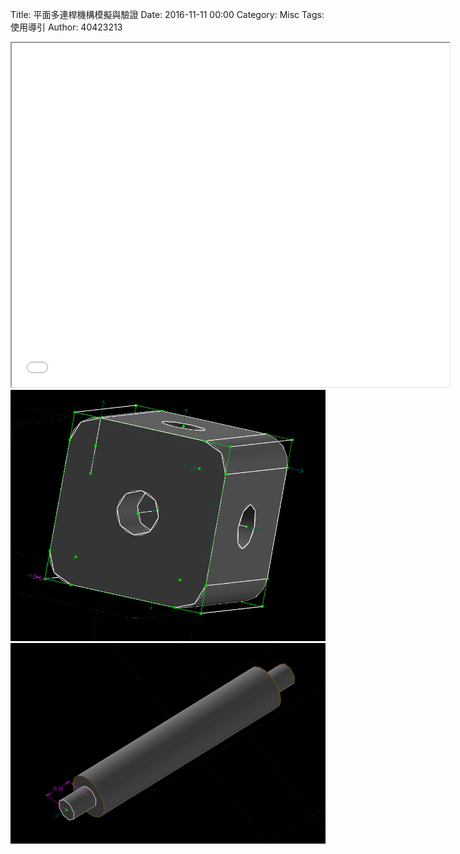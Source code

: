 Title: 平面多連桿機構模擬與驗證
Date: 2016-11-11 00:00
Category: Misc
Tags: 使用導引
Author: 40423213

<iframe src="../w12/w12-1.html" width="700" height="550"></iframe>
<a><img src="..\w12\1.png" /></a>
<a><img src="..\w12\2.png" /></a>